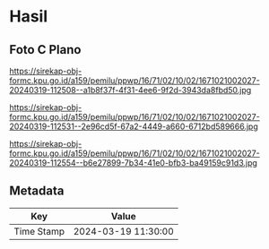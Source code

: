 # Hasil

## Foto C Plano

https://sirekap-obj-formc.kpu.go.id/a159/pemilu/ppwp/16/71/02/10/02/1671021002027-20240319-112508--a1b8f37f-4f31-4ee6-9f2d-3943da8fbd50.jpg

https://sirekap-obj-formc.kpu.go.id/a159/pemilu/ppwp/16/71/02/10/02/1671021002027-20240319-112531--2e96cd5f-67a2-4449-a660-6712bd589666.jpg

https://sirekap-obj-formc.kpu.go.id/a159/pemilu/ppwp/16/71/02/10/02/1671021002027-20240319-112554--b6e27899-7b34-41e0-bfb3-ba49159c91d3.jpg


## Metadata

| Key        | Value               |
| ---------- | ------------------- |
| Time Stamp | 2024-03-19 11:30:00 |



